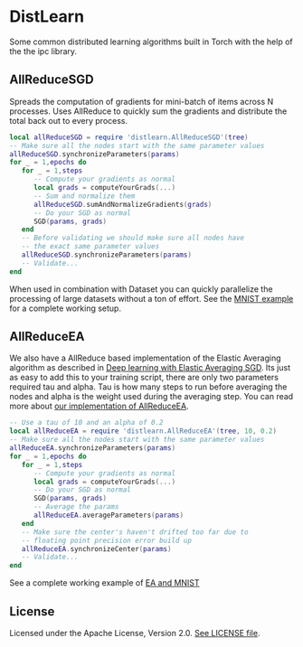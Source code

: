 DistLearn
=========

Some common distributed learning algorithms built in Torch
with the help of the the ipc library.

AllReduceSGD
------------

Spreads the computation of gradients for mini-batch of items
across N processes. Uses AllReduce to quickly sum the gradients
and distribute the total back out to every process.

```lua
local allReduceSGD = require 'distlearn.AllReduceSGD'(tree)
-- Make sure all the nodes start with the same parameter values
allReduceSGD.synchronizeParameters(params)
for _ = 1,epochs do
   for _ = 1,steps
      -- Compute your gradients as normal
      local grads = computeYourGrads(...)
      -- Sum and normalize them
      allReduceSGD.sumAndNormalizeGradients(grads)
      -- Do your SGD as normal
      SGD(params, grads)
   end
   -- Before validating we should make sure all nodes have
   -- the exact same parameter values
   allReduceSGD.synchronizeParameters(params)
   -- Validate...
end
```

When used in combination with Dataset you can quickly parallelize
the processing of large datasets without a ton of effort. See the
[MNIST example](examples/mnist.lua) for a complete working setup.

AllReduceEA
-----------

We also have a AllReduce based implementation of the Elastic
Averaging algorithm as described in [Deep learning with Elastic Averaging SGD](http://arxiv.org/abs/1412.6651).
Its just as easy to add this to your training script, there
are only two parameters required tau and alpha. Tau is how
many steps to run before averaging the nodes and alpha is
the weight used during the averaging step. You can read
more about [our implementation of AllReduceEA](lua/AllReduceEA.md).

```lua
-- Use a tau of 10 and an alpha of 0.2
local allReduceEA = require 'distlearn.AllReduceEA'(tree, 10, 0.2)
-- Make sure all the nodes start with the same parameter values
allReduceEA.synchronizeParameters(params)
for _ = 1,epochs do
   for _ = 1,steps
      -- Compute your gradients as normal
      local grads = computeYourGrads(...)
      -- Do your SGD as normal
      SGD(params, grads)
      -- Average the params
      allReduceEA.averageParameters(params)
   end
   -- Make sure the center's haven't drifted too far due to
   -- floating point precision error build up
   allReduceEA.synchronizeCenter(params)
   -- Validate...
end
```

See a complete working example of [EA and MNIST](examples/mnist-ea.lua)

License
-------

Licensed under the Apache License, Version 2.0.
[See LICENSE file](LICENSE).
